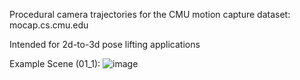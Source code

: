 Procedural camera trajectories for the CMU motion capture dataset: mocap.cs.cmu.edu

Intended for 2d-to-3d pose lifting applications

Example Scene (01_1):
![image](https://github.com/user-attachments/assets/e0fc0307-0af1-4fda-af06-59973fb3308a)
